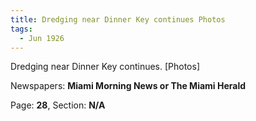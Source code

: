 ```yaml
---  
title: Dredging near Dinner Key continues Photos  
tags:  
  - Jun 1926  
---  
```

  
Dredging near Dinner Key continues. [Photos]  
  
Newspapers: **Miami Morning News or The Miami Herald**  
  
Page: **28**, Section: **N/A** 
